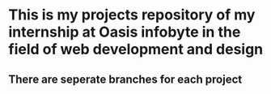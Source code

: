 # This is my projects repository of my internship at Oasis infobyte in the field of web development and design 
## There are seperate branches for each project 
